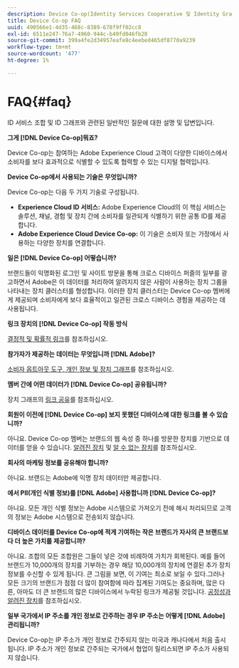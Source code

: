 ```yaml
---
description: Device Co-op(Identity Services Cooperative 및 Identity Graph)에 대한 일반적인 질문에 대한 답변입니다.
title: Device Co-op FAQ
uuid: 490566e1-4d35-468c-8389-678f9ff02cc8
exl-id: 6511e247-76a7-4960-944c-b49fd046fb28
source-git-commit: 399a4fe2d34957eafe8c4eebed465df8770a9239
workflow-type: tm+mt
source-wordcount: '477'
ht-degree: 1%

---
```


# FAQ{#faq}

ID 서비스 조합 및 ID 그래프와 관련된 일반적인 질문에 대한 설명 및 답변입니다.

**그게  [!DNL Device Co-op]뭐죠?**

Device Co-op는 참여하는 Adobe Experience Cloud 고객이 다양한 디바이스에서 소비자를 보다 효과적으로 식별할 수 있도록 협력할 수 있는 디지털 협력입니다.

**Device Co-op에서 사용되는 기술은 무엇입니까?**

Device Co-op는 다음 두 가지 기술로 구성됩니다.

* **Experience Cloud ID 서비스:** Adobe Experience Cloud의 이 핵심 서비스는 솔루션, 채널, 경험 및 장치 간에 소비자를 일관되게 식별하기 위한 공통 ID를 제공합니다.
* **Adobe Experience Cloud Device Co-op:** 이 기술은 소비자 또는 가정에서 사용하는 다양한 장치를 연결합니다.

**일은  [!DNL Device Co-op] 어떻습니까?**

브랜드들이 익명화된 로그인 및 사이트 방문을 통해 크로스 디바이스 퍼즐의 일부를 광고하면서 Adobe은 이 데이터를 처리하여 알려지지 않은 사람이 사용하는 장치 그룹을 나타내는 장치 클러스터를 형성합니다. 이러한 장치 클러스터는 Device Co-op 멤버에게 제공되며 소비자에게 보다 효율적이고 일관된 크로스 디바이스 경험을 제공하는 데 사용됩니다.

**링크 장치의  [!DNL Device Co-op] 작동 방식**

[결정적 및 확률적 링크](processes/links.md#concept-58bb7ab25f904f5f98d645e35205c931)를 참조하십시오.

**참가자가 제공하는 데이터는 무엇입니까 [!DNL Adobe]?**

[소비자 옵트아웃 도구, 개인 정보 및 장치 그래프](privacy.md#concept-fa1346e6b95a484eaeafc9bebe3cd6be)를 참조하십시오.

**멤버 간에 어떤 데이터가  [!DNL Device Co-op] 공유됩니까?**

장치 그래프의 [링크 공유](processes/link-sharing.md#concept-7168053105a94649a3f092d375d79eaf)를 참조하십시오.

<!--
Removed at Asa's request.
<p><b>What does <span class="keyword"> Adobe </span> see via the <span class="wintitle"> Device Graph </span>?</b> </p>
<p>Adobe can see which devices are most likely being used by the same person, using probabilistic and deterministic device graph algorithms. This match between a group of devices and a person is really two numbers that are linked to each other. One number represents a group of devices believed to belong to the same person while the other number represents a person. Adobe makes this linked device information available to consumers as well, so they can correct misinformation and/or opt-out one or all devices from the Device Co-op. </p>
-->

**회원이 이전에  [!DNL Device Co-op] 보지 못했던 디바이스에 대한 링크를 볼 수 있습니까?**

아니요. Device Co-op 멤버는 브랜드의 웹 속성 중 하나를 방문한 장치를 기반으로 데이터를 얻을 수 있습니다. [알려진 장치](processes/known-device.md#concept-8e87c276819a48bfac5cef10b45216d1) 및 [알 수 없는 장치](processes/unknown-device.md#concept-95090d341cdc4c22ba4319d79d8f6e40)를 참조하십시오.

**회사의 마케팅 정보를 공유해야 합니까?**

아니요. 브랜드는 Adobe에 익명 장치 데이터만 제공합니다.

**에서 PII(개인 식별 정보)를  [!DNL Adobe] 사용합니까 [!DNL Device Co-op]?**

아니요. 모든 개인 식별 정보는 Adobe 시스템으로 가져오기 전에 해시 처리되므로 고객의 정보는 Adobe 시스템으로 전송되지 않습니다.

**디바이스 데이터를 Device Co-op에 적게 기여하는 작은 브랜드가 자사의 큰 브랜드보다 더 높은 가치를 제공합니까?**

아니요. 조합의 모든 조합원은 그들이 넣은 것에 비례하여 가치가 회복된다. 예를 들어 브랜드가 10,000개의 장치를 기부하는 경우 해당 10,000개의 장치에 연결된 추가 장치 정보를 수신할 수 있게 됩니다. 큰 그림을 보면, 이 기여는 최소로 보일 수 있다.그러나 모든 크기의 브랜드가 점점 더 많이 참여함에 따라 집계된 기여도는 중요하며, 많은 다른, 아마도 더 큰 브랜드의 많은 디바이스에서 누락된 링크가 제공될 것입니다. [공정성과 알려진 장치](processes/known-device.md#section-0543188729d845d6b95db70b8b25e9f8)를 참조하십시오.

**일부 국가에서 IP 주소를 개인 정보로 간주하는 경우 IP 주소는 어떻게  [!DNL Adobe] 관리됩니까?**

Device Co-op는 IP 주소가 개인 정보로 간주되지 않는 미국과 캐나다에서 처음 출시됩니다. IP 주소가 개인 정보로 간주되는 국가에서 협업이 릴리스되면 IP 주소가 사용되지 않습니다.
